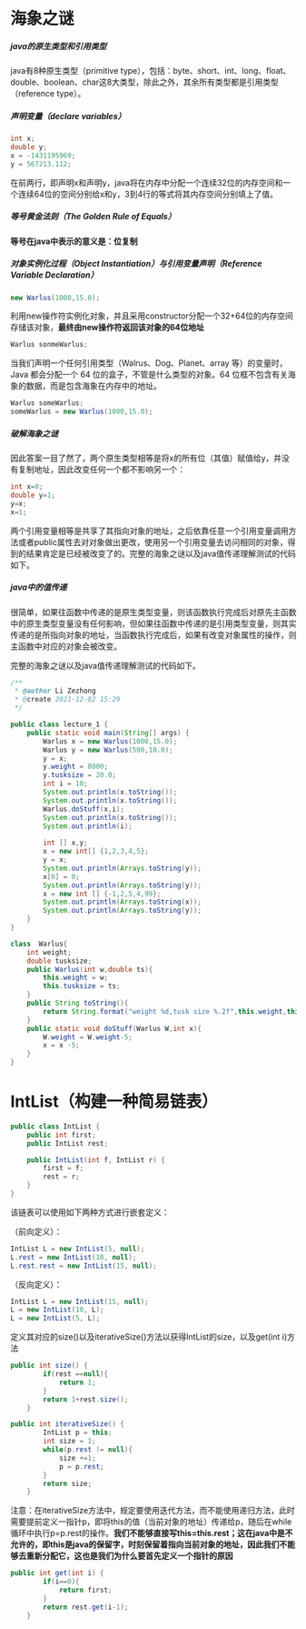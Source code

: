 # 海象之谜

##### java的原生类型和引用类型

java有8种原生类型（primitive type），包括：byte、short、int、long、float、double、boolean、char这8大类型，除此之外，其余所有类型都是引用类型（reference type）。

##### 声明变量（declare variables）

```java
int x;
double y;
x = -1431195969;
y = 567213.112;
```

在前两行，即声明x和声明y，java将在内存中分配一个连续32位的内存空间和一个连续64位的空间分别给x和y，3到4行的等式将其内存空间分别填上了值。

##### 等号黄金法则（The Golden Rule of Equals）

**等号在java中表示的意义是：位复制**

##### 对象实例化过程（Object Instantiation）与引用变量声明（Reference Variable Declaration）

```java
new Warlus(1000,15.0);
```

利用new操作符实例化对象，并且采用constructor分配一个32+64位的内存空间存储该对象，**最终由new操作符返回该对象的64位地址**

```java
Warlus sonmeWarlus;
```

当我们声明一个任何引用类型（Walrus、Dog、Planet、array 等）的变量时，Java 都会分配一个 64 位的盒子，不管是什么类型的对象。64 位框不包含有关海象的数据，而是包含海象在内存中的地址。

```java
Warlus someWarlus;
someWarlus = new Warlus(1000,15.0);
```

##### 破解海象之谜

因此答案一目了然了，两个原生类型相等是将x的所有位（其值）赋值给y，并没有复制地址，因此改变任何一个都不影响另一个：

```java
int x=0;
double y=1;
y=x;
x=1;
```

两个引用变量相等是共享了其指向对象的地址，之后依靠任意一个引用变量调用方法或者public属性去对对象做出更改，使用另一个引用变量去访问相同的对象，得到的结果肯定是已经被改变了的。完整的海象之谜以及java值传递理解测试的代码如下。

##### java中的值传递

很简单，如果往函数中传递的是原生类型变量，则该函数执行完成后对原先主函数中的原生类型变量没有任何影响，但如果往函数中传递的是引用类型变量，则其实传递的是所指向对象的地址，当函数执行完成后，如果有改变对象属性的操作，则主函数中对应的对象会被改变。

完整的海象之谜以及java值传递理解测试的代码如下。

```java
/**
 * @author Li Zezhong
 * @create 2021-12-02 15:29
 */

public class lecture_1 {
    public static void main(String[] args) {
        Warlus x = new Warlus(1000,15.0);
        Warlus y = new Warlus(500,10.0);
        y = x;
        y.weight = 8000;
        y.tusksize = 20.0;
        int i = 10;
        System.out.println(x.toString());
        System.out.println(x.toString());
        Warlus.doStuff(x,i);
        System.out.println(x.toString());
        System.out.println(i);
        
        int [] x,y;
        x = new int[] {1,2,3,4,5};
        y = x;
        System.out.println(Arrays.toString(y));
        x[0] = 0;
        System.out.println(Arrays.toString(y));
        x = new int [] {-1,2,5,4,99};
        System.out.println(Arrays.toString(x));
        System.out.println(Arrays.toString(y));
    }
}

class  Warlus{
    int weight;
    double tusksize;
    public Warlus(int w,double ts){
        this.weight = w;
        this.tusksize = ts;
    }
    public String toString(){
        return String.format("weight %d,tusk size %.2f",this.weight,this.tusksize);
    }
    public static void doStuff(Warlus W,int x){
        W.weight = W.weight-5;
        x = x -5;
    }
}
```

# IntList（构建一种简易链表）

```java
public class IntList {
    public int first;
    public IntList rest;        

    public IntList(int f, IntList r) {
        first = f;
        rest = r;
    }
}
```

该链表可以使用如下两种方式进行嵌套定义：

（前向定义）：

```java
IntList L = new IntList(5, null);
L.rest = new IntList(10, null);
L.rest.rest = new IntList(15, null);
```

（反向定义）：

```java
IntList L = new IntList(15, null);
L = new IntList(10, L);
L = new IntList(5, L);
```

定义其对应的size()以及iterativeSize()方法以获得IntList的size，以及get(int i)方法

```java
public int size() {
        if(rest ==null){
            return 1;
        }
        return 1+rest.size();
    }
```

```java
public int iterativeSize() {
        IntList p = this;
        int size = 1;
        while(p.rest != null){
            size +=1;
            p = p.rest;
        }
        return size;
    }
```

注意：在iterativeSize方法中，规定要使用迭代方法，而不能使用递归方法，此时需要提前定义一指针p，即将this的值（当前对象的地址）传递给p，随后在while循环中执行p=p.rest的操作。**我们不能够直接写this=this.rest；这在java中是不允许的，即this是java的保留字，时刻保留着指向当前对象的地址，因此我们不能够去重新分配它，这也是我们为什么要首先定义一个指针的原因**

```java
public int get(int i) {
        if(i==0){
            return first;
        }
        return rest.get(i-1);
    }
```

